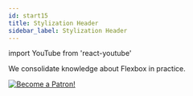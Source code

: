 ```yaml
---
id: start15
title: Stylization Header
sidebar_label: Stylization Header
---
```


import YouTube from 'react-youtube'


We consolidate knowledge about Flexbox in practice.

<YouTube videoId='dPynUHhrsB0' />

[![Become a Patron!](/img/logo/patreon.jpg)](https://www.patreon.com/bePatron?u=31769291)
